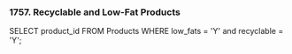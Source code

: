 ### 1757. Recyclable and Low-Fat Products
SELECT 
	product_id
FROM 
	Products
WHERE
	low_fats = 'Y' 
	and recyclable = 'Y';
